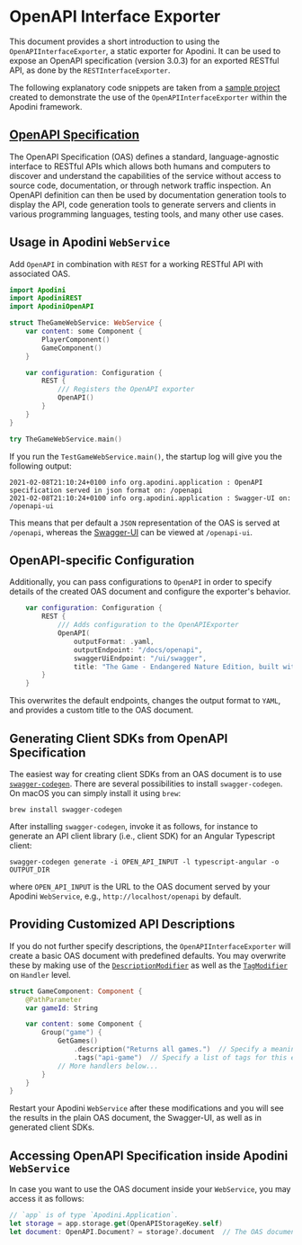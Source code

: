 # OpenAPI Interface Exporter

This document provides a short introduction to using the `OpenAPIInterfaceExporter`, a static exporter for Apodini.
It can be used to expose an OpenAPI specification (version 3.0.3) for an exported RESTful API, as done by the `RESTInterfaceExporter`.

<!--
                  
This source file is part of the Apodini open source project

SPDX-FileCopyrightText: 2019-2021 Paul Schmiedmayer and the Apodini project authors (see CONTRIBUTORS.md) <paul.schmiedmayer@tum.de>

SPDX-License-Identifier: MIT
             
-->

The following explanatory code snippets are taken from a [sample project](https://github.com/lschlesinger/the-game) created to demonstrate the use of the `OpenAPIInterfaceExporter` within the Apodini framework.

## [OpenAPI Specification](https://swagger.io/specification/)

The OpenAPI Specification (OAS) defines a standard, language-agnostic interface to RESTful APIs which allows both humans and computers to discover and understand the capabilities of the service without access to source code, documentation, or through network traffic inspection.
An OpenAPI definition can then be used by documentation generation tools to display the API, code generation tools to generate servers and clients in various programming languages, testing tools, and many other use cases.

## Usage in Apodini `WebService`

Add `OpenAPI` in combination with `REST` for a working RESTful API with associated OAS.

```swift
import Apodini
import ApodiniREST
import ApodiniOpenAPI

struct TheGameWebService: WebService {
    var content: some Component {
        PlayerComponent()
        GameComponent()
    }

    var configuration: Configuration {
        REST { 
            /// Registers the OpenAPI exporter
            OpenAPI()
        }
    }
}

try TheGameWebService.main()
```

If you run the `TestGameWebService.main()`, the startup log will give you the following output:

```plaintext
2021-02-08T21:10:24+0100 info org.apodini.application : OpenAPI specification served in json format on: /openapi
2021-02-08T21:10:24+0100 info org.apodini.application : Swagger-UI on: /openapi-ui
```

This means that per default a `JSON` representation of the OAS is served at `/openapi`, whereas the [Swagger-UI](https://swagger.io/tools/swagger-ui/) can be viewed at `/openapi-ui`.

## OpenAPI-specific Configuration

Additionally, you can pass configurations to `OpenAPI` in order to specify details of the created OAS document and configure the exporter's behavior.

```swift
    var configuration: Configuration {
        REST { 
            /// Adds configuration to the OpenAPIExporter
            OpenAPI(
                outputFormat: .yaml,
                outputEndpoint: "/docs/openapi",
                swaggerUiEndpoint: "/ui/swagger",
                title: "The Game - Endangered Nature Edition, built with Apodini")
        }
    }
```

This overwrites the default endpoints, changes the output format to `YAML`, and provides a custom title to the OAS document.

## Generating Client SDKs from OpenAPI Specification

The easiest way for creating client SDKs from an OAS document is to use [`swagger-codegen`](https://github.com/swagger-api/swagger-codegen).
There are several possibilities to install `swagger-codegen`. 
On macOS you can simply install it using `brew`:

```shell
brew install swagger-codegen
```

After installing `swagger-codegen`, invoke it as follows, for instance to generate an API client library (i.e., client SDK) for an Angular Typescript client:

```shell
swagger-codegen generate -i OPEN_API_INPUT -l typescript-angular -o OUTPUT_DIR
```

where `OPEN_API_INPUT` is the URL to the OAS document served by your Apodini `WebService`, e.g., `http://localhost/openapi` by default. 

## Providing Customized API Descriptions

If you do not further specify descriptions, the `OpenAPIInterfaceExporter` will create a basic OAS document with predefined defaults.
You may overwrite these by making use of the [`DescriptionModifier`](https://github.com/Apodini/Apodini/blob/develop/Sources/Apodini/Modifier/DescriptionModifier.swift) as well as the [`TagModifier`](https://github.com/Apodini/Apodini/blob/develop/Sources/ApodiniOpenAPI/Modifier/TagModifier.swift) on `Handler` level.

```swift
struct GameComponent: Component {
    @PathParameter
    var gameId: String

    var content: some Component {
        Group("game") {
            GetGames()
                .description("Returns all games.")  // Specify a meaningful description of the endpoint.
                .tags("api-game")  // Specify a list of tags for this endpoint.
            // More handlers below... 
        }
    }
}
```

Restart your Apodini `WebService` after these modifications and you will see the results in the plain OAS document, the Swagger-UI, as well as in generated client SDKs.

## Accessing OpenAPI Specification inside Apodini `WebService` 

In case you want to use the OAS document inside your `WebService`, you may access it as follows:

```swift
// `app` is of type `Apodini.Application`.
let storage = app.storage.get(OpenAPIStorageKey.self)
let document: OpenAPI.Document? = storage?.document  // The OAS document as exported by `OpenAPIInterfaceExporter`. 
```

